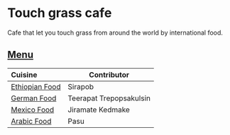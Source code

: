 # Touch grass cafe

Cafe that let you touch grass from around the world by international food.

## [Menu](menu.md)

| Cuisine                                  | Contributor |
|:-----------------------------------------|-------------|
| [Ethiopian Food](menu.md#ethiopian-food) | Sirapob     |
| [German Food](menu.md#German-Food) | Teerapat Trepopsakulsin |
| [Mexico Food](menu.md#mexico-food) | Jiramate Kedmake   | 
| [Arabic Food](menu.md#Arabic)      | Pasu         |

